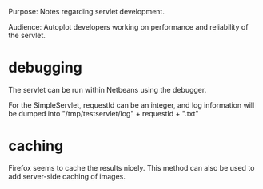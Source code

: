 Purpose: Notes regarding servlet development.

Audience: Autoplot developers working on performance and reliability of
the servlet.

# debugging

The servlet can be run within Netbeans using the debugger.

For the SimpleServlet, requestId can be an integer, and log information
will be dumped into "/tmp/testservlet/log" + requestId + ".txt"

# caching

Firefox seems to cache the results nicely. This method can also be used
to add server-side caching of images.

